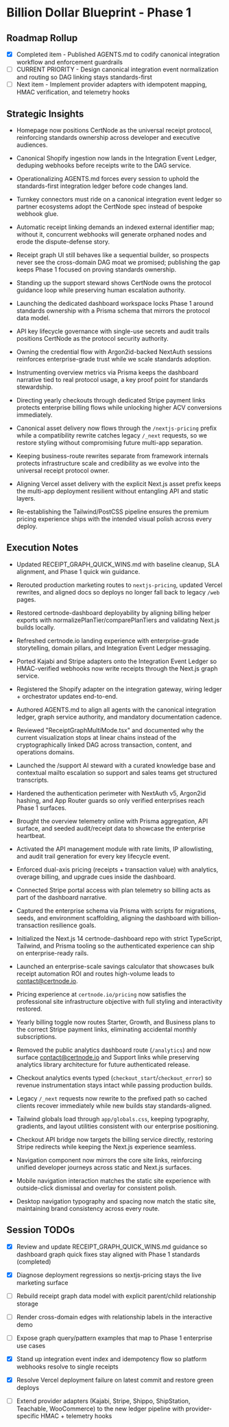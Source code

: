 # Billion Dollar Blueprint - Phase 1

## Roadmap Rollup
- [x] Completed item - Published AGENTS.md to codify canonical integration workflow and enforcement guardrails
- [ ] CURRENT PRIORITY - Design canonical integration event normalization and routing so DAG linking stays standards-first
- [ ] Next item - Implement provider adapters with idempotent mapping, HMAC verification, and telemetry hooks

## Strategic Insights
- Homepage now positions CertNode as the universal receipt protocol, reinforcing standards ownership across developer and executive audiences.
- Canonical Shopify ingestion now lands in the Integration Event Ledger, deduping webhooks before receipts write to the DAG service.
- Operationalizing AGENTS.md forces every session to uphold the standards-first integration ledger before code changes land.
- Turnkey connectors must ride on a canonical integration event ledger so partner ecosystems adopt the CertNode spec instead of bespoke webhook glue.
- Automatic receipt linking demands an indexed external identifier map; without it, concurrent webhooks will generate orphaned nodes and erode the dispute-defense story.

- Receipt graph UI still behaves like a sequential builder, so prospects never see the cross-domain DAG moat we promised; publishing the gap keeps Phase 1 focused on proving standards ownership.
- Standing up the support steward shows CertNode owns the protocol guidance loop while preserving human escalation authority.
- Launching the dedicated dashboard workspace locks Phase 1 around standards ownership with a Prisma schema that mirrors the protocol data model.
- API key lifecycle governance with single-use secrets and audit trails positions CertNode as the protocol security authority.
- Owning the credential flow with Argon2id-backed NextAuth sessions reinforces enterprise-grade trust while we scale standards adoption.
- Instrumenting overview metrics via Prisma keeps the dashboard narrative tied to real protocol usage, a key proof point for standards stewardship.
- Directing yearly checkouts through dedicated Stripe payment links protects enterprise billing flows while unlocking higher ACV conversions immediately.
- Canonical asset delivery now flows through the `/nextjs-pricing` prefix while a compatibility rewrite catches legacy `/_next` requests, so we restore styling without compromising future multi-app separation.
- Keeping business-route rewrites separate from framework internals protects infrastructure scale and credibility as we evolve into the universal receipt protocol owner.
- Aligning Vercel asset delivery with the explicit Next.js asset prefix keeps the multi-app deployment resilient without entangling API and static layers.
- Re-establishing the Tailwind/PostCSS pipeline ensures the premium pricing experience ships with the intended visual polish across every deploy.

## Execution Notes
- Updated RECEIPT_GRAPH_QUICK_WINS.md with baseline cleanup, SLA alignment, and Phase 1 quick win guidance.
- Rerouted production marketing routes to `nextjs-pricing`, updated Vercel rewrites, and aligned docs so deploys no longer fall back to legacy `/web` pages.
- Restored certnode-dashboard deployability by aligning billing helper exports with normalizePlanTier/comparePlanTiers and validating Next.js builds locally.
- Refreshed certnode.io landing experience with enterprise-grade storytelling, domain pillars, and Integration Event Ledger messaging.
- Ported Kajabi and Stripe adapters onto the Integration Event Ledger so HMAC-verified webhooks now write receipts through the Next.js graph service.
- Registered the Shopify adapter on the integration gateway, wiring ledger + orchestrator updates end-to-end.
- Authored AGENTS.md to align all agents with the canonical integration ledger, graph service authority, and mandatory documentation cadence.

- Reviewed "ReceiptGraphMultiMode.tsx" and documented why the current visualization stops at linear chains instead of the cryptographically linked DAG across transaction, content, and operations domains.
- Launched the /support AI steward with a curated knowledge base and contextual mailto escalation so support and sales teams get structured transcripts.
- Hardened the authentication perimeter with NextAuth v5, Argon2id hashing, and App Router guards so only verified enterprises reach Phase 1 surfaces.
- Brought the overview telemetry online with Prisma aggregation, API surface, and seeded audit/receipt data to showcase the enterprise heartbeat.
- Activated the API management module with rate limits, IP allowlisting, and audit trail generation for every key lifecycle event.
- Enforced dual-axis pricing (receipts + transaction value) with analytics, overage billing, and upgrade cues inside the dashboard.
- Connected Stripe portal access with plan telemetry so billing acts as part of the dashboard narrative.
- Captured the enterprise schema via Prisma with scripts for migrations, seeds, and environment scaffolding, aligning the dashboard with billion-transaction resilience goals.
- Initialized the Next.js 14 certnode-dashboard repo with strict TypeScript, Tailwind, and Prisma tooling so the authenticated experience can ship on enterprise-ready rails.
- Launched an enterprise-scale savings calculator that showcases bulk receipt automation ROI and routes high-volume leads to contact@certnode.io.
- Pricing experience at `certnode.io/pricing` now satisfies the professional site infrastructure objective with full styling and interactivity restored.
- Yearly billing toggle now routes Starter, Growth, and Business plans to the correct Stripe payment links, eliminating accidental monthly subscriptions.
- Removed the public analytics dashboard route (`/analytics`) and now surface contact@certnode.io and Support links while preserving analytics library architecture for future authenticated release.
- Checkout analytics events typed (`checkout_start`/`checkout_error`) so revenue instrumentation stays intact while passing production builds.
- Legacy `/_next` requests now rewrite to the prefixed path so cached clients recover immediately while new builds stay standards-aligned.
- Tailwind globals load through `app/globals.css`, keeping typography, gradients, and layout utilities consistent with our enterprise positioning.
- Checkout API bridge now targets the billing service directly, restoring Stripe redirects while keeping the Next.js experience seamless.
- Navigation component now mirrors the core site links, reinforcing unified developer journeys across static and Next.js surfaces.
- Mobile navigation interaction matches the static site experience with outside-click dismissal and overlay for consistent polish.
- Desktop navigation typography and spacing now match the static site, maintaining brand consistency across every route.

## Session TODOs
- [x] Review and update RECEIPT_GRAPH_QUICK_WINS.md guidance so dashboard graph quick fixes stay aligned with Phase 1 standards (completed)
- [x] Diagnose deployment regressions so nextjs-pricing stays the live marketing surface
- [ ] Rebuild receipt graph data model with explicit parent/child relationship storage
- [ ] Render cross-domain edges with relationship labels in the interactive demo
- [ ] Expose graph query/pattern examples that map to Phase 1 enterprise use cases
- [x] Stand up integration event index and idempotency flow so platform webhooks resolve to single receipts
- [x] Resolve Vercel deployment failure on latest commit and restore green deploys
- [ ] Extend provider adapters (Kajabi, Stripe, Shippo, ShipStation, Teachable, WooCommerce) to the new ledger pipeline with provider-specific HMAC + telemetry hooks








